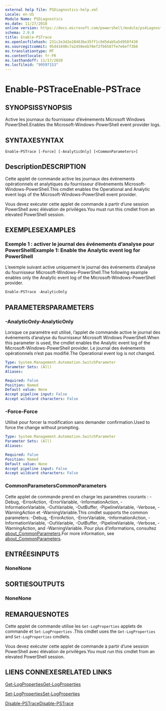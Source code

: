 ```yaml
---
external help file: PSDiagnostics-help.xml
Locale: en-US
Module Name: PSDiagnostics
ms.date: 11/27/2018
online version: https://docs.microsoft.com/powershell/module/psdiagnostics/enable-pstrace?view=powershell-7.2&WT.mc_id=ps-gethelp
schema: 2.0.0
title: Enable-PSTrace
ms.openlocfilehash: 231c2e3d2e28463be35ff1c9d5dab5a5d958f430
ms.sourcegitcommit: 95d41698c7a2450eeb70ef2fb6507fe7e6eff3b6
ms.translationtype: MT
ms.contentlocale: fr-FR
ms.lasthandoff: 11/17/2020
ms.locfileid: "99597153"
---
```

# <span data-ttu-id="fc648-102">Enable-PSTrace</span><span class="sxs-lookup"><span data-stu-id="fc648-102">Enable-PSTrace</span></span>

## <span data-ttu-id="fc648-103">SYNOPSIS</span><span class="sxs-lookup"><span data-stu-id="fc648-103">SYNOPSIS</span></span>
<span data-ttu-id="fc648-104">Active les journaux du fournisseur d’événements Microsoft Windows PowerShell.</span><span class="sxs-lookup"><span data-stu-id="fc648-104">Enables the Microsoft-Windows-PowerShell event provider logs.</span></span>

## <span data-ttu-id="fc648-105">SYNTAXE</span><span class="sxs-lookup"><span data-stu-id="fc648-105">SYNTAX</span></span>

```
Enable-PSTrace [-Force] [-AnalyticOnly] [<CommonParameters>]
```

## <span data-ttu-id="fc648-106">Description</span><span class="sxs-lookup"><span data-stu-id="fc648-106">DESCRIPTION</span></span>

<span data-ttu-id="fc648-107">Cette applet de commande active les journaux des événements opérationnels et analytiques du fournisseur d’événements Microsoft-Windows-PowerShell.</span><span class="sxs-lookup"><span data-stu-id="fc648-107">This cmdlet enables the Operational and Analytic event logs of the Microsoft-Windows-PowerShell event provider.</span></span>

<span data-ttu-id="fc648-108">Vous devez exécuter cette applet de commande à partir d’une session PowerShell avec élévation de privilèges.</span><span class="sxs-lookup"><span data-stu-id="fc648-108">You must run this cmdlet from an elevated PowerShell session.</span></span>

## <span data-ttu-id="fc648-109">EXEMPLES</span><span class="sxs-lookup"><span data-stu-id="fc648-109">EXAMPLES</span></span>

### <span data-ttu-id="fc648-110">Exemple 1 : activer le journal des événements d’analyse pour PowerShell</span><span class="sxs-lookup"><span data-stu-id="fc648-110">Example 1: Enable the Analytic event log for PowerShell</span></span>

<span data-ttu-id="fc648-111">L’exemple suivant active uniquement le journal des événements d’analyse du fournisseur Microsoft-Windows-PowerShell.</span><span class="sxs-lookup"><span data-stu-id="fc648-111">The following example enables only the Analytic event log of the Microsoft-Windows-PowerShell provider.</span></span>

```powershell
Enable-PSTrace -AnalyticOnly
```

## <span data-ttu-id="fc648-112">PARAMETERS</span><span class="sxs-lookup"><span data-stu-id="fc648-112">PARAMETERS</span></span>

### <span data-ttu-id="fc648-113">-AnalyticOnly</span><span class="sxs-lookup"><span data-stu-id="fc648-113">-AnalyticOnly</span></span>

<span data-ttu-id="fc648-114">Lorsque ce paramètre est utilisé, l’applet de commande active le journal des événements d’analyse du fournisseur Microsoft Windows PowerShell.</span><span class="sxs-lookup"><span data-stu-id="fc648-114">When this parameter is used, the cmdlet enables the Analytic event log of the Microsoft-Windows-PowerShell provider.</span></span> <span data-ttu-id="fc648-115">Le journal des événements opérationnels n’est pas modifié.</span><span class="sxs-lookup"><span data-stu-id="fc648-115">The Operational event log is not changed.</span></span>

```yaml
Type: System.Management.Automation.SwitchParameter
Parameter Sets: (All)
Aliases:

Required: False
Position: Named
Default value: None
Accept pipeline input: False
Accept wildcard characters: False
```

### <span data-ttu-id="fc648-116">-Force</span><span class="sxs-lookup"><span data-stu-id="fc648-116">-Force</span></span>

<span data-ttu-id="fc648-117">Utilisé pour forcer la modification sans demander confirmation.</span><span class="sxs-lookup"><span data-stu-id="fc648-117">Used to force the change without prompting.</span></span>

```yaml
Type: System.Management.Automation.SwitchParameter
Parameter Sets: (All)
Aliases:

Required: False
Position: Named
Default value: None
Accept pipeline input: False
Accept wildcard characters: False
```

### <span data-ttu-id="fc648-118">CommonParameters</span><span class="sxs-lookup"><span data-stu-id="fc648-118">CommonParameters</span></span>
<span data-ttu-id="fc648-119">Cette applet de commande prend en charge les paramètres courants : -Debug, -ErrorAction, -ErrorVariable, -InformationAction, -InformationVariable, -OutVariable, -OutBuffer, -PipelineVariable, -Verbose, -WarningAction et -WarningVariable.</span><span class="sxs-lookup"><span data-stu-id="fc648-119">This cmdlet supports the common parameters: -Debug, -ErrorAction, -ErrorVariable, -InformationAction, -InformationVariable, -OutVariable, -OutBuffer, -PipelineVariable, -Verbose, -WarningAction, and -WarningVariable.</span></span> <span data-ttu-id="fc648-120">Pour plus d’informations, consultez [about_CommonParameters](https://go.microsoft.com/fwlink/?LinkID=113216).</span><span class="sxs-lookup"><span data-stu-id="fc648-120">For more information, see [about_CommonParameters](https://go.microsoft.com/fwlink/?LinkID=113216).</span></span>

## <span data-ttu-id="fc648-121">ENTRÉES</span><span class="sxs-lookup"><span data-stu-id="fc648-121">INPUTS</span></span>

### <span data-ttu-id="fc648-122">None</span><span class="sxs-lookup"><span data-stu-id="fc648-122">None</span></span>

## <span data-ttu-id="fc648-123">SORTIES</span><span class="sxs-lookup"><span data-stu-id="fc648-123">OUTPUTS</span></span>

### <span data-ttu-id="fc648-124">None</span><span class="sxs-lookup"><span data-stu-id="fc648-124">None</span></span>

## <span data-ttu-id="fc648-125">REMARQUES</span><span class="sxs-lookup"><span data-stu-id="fc648-125">NOTES</span></span>

<span data-ttu-id="fc648-126">Cette applet de commande utilise les `Get-LogProperties` applets de commande et `Set-LogProperties` .</span><span class="sxs-lookup"><span data-stu-id="fc648-126">This cmdlet uses the `Get-LogProperties` and `Set-LogProperties` cmdlets.</span></span>

<span data-ttu-id="fc648-127">Vous devez exécuter cette applet de commande à partir d’une session PowerShell avec élévation de privilèges.</span><span class="sxs-lookup"><span data-stu-id="fc648-127">You must run this cmdlet from an elevated PowerShell session.</span></span>

## <span data-ttu-id="fc648-128">LIENS CONNEXES</span><span class="sxs-lookup"><span data-stu-id="fc648-128">RELATED LINKS</span></span>

[<span data-ttu-id="fc648-129">Get-LogProperties</span><span class="sxs-lookup"><span data-stu-id="fc648-129">Get-LogProperties</span></span>](Get-LogProperties.md)

[<span data-ttu-id="fc648-130">Set-LogProperties</span><span class="sxs-lookup"><span data-stu-id="fc648-130">Set-LogProperties</span></span>](Set-LogProperties.md)

[<span data-ttu-id="fc648-131">Disable-PSTrace</span><span class="sxs-lookup"><span data-stu-id="fc648-131">Disable-PSTrace</span></span>](Disable-PSTrace.md)

